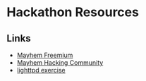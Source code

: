 # Hackathon Resources

## Links

- [Mayhem Freemium](https://mayhem.forallsecure.com/)
- [Mayhem Hacking Community](https://community.forallsecure.com/)
- [lighttpd exercise](lighttpd-example.md)
